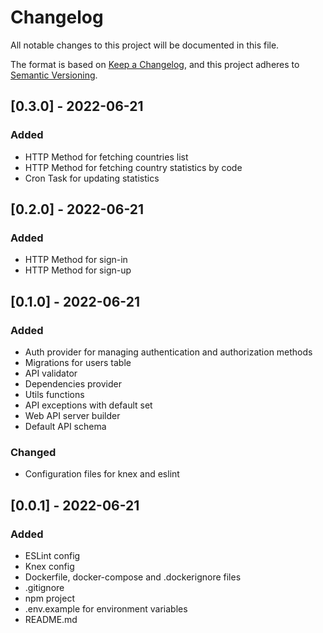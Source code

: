 # Changelog
All notable changes to this project will be documented in this file.

The format is based on [Keep a Changelog](https://keepachangelog.com/en/1.0.0/),
and this project adheres to [Semantic Versioning](https://semver.org/spec/v2.0.0.html).

## [0.3.0] - 2022-06-21
### Added
- HTTP Method for fetching countries list
- HTTP Method for fetching country statistics by code
- Cron Task for updating statistics

## [0.2.0] - 2022-06-21
### Added
- HTTP Method for sign-in
- HTTP Method for sign-up

## [0.1.0] - 2022-06-21
### Added
- Auth provider for managing authentication and authorization methods
- Migrations for users table
- API validator
- Dependencies provider
- Utils functions
- API exceptions with default set
- Web API server builder
- Default API schema
### Changed
- Configuration files for knex and eslint

## [0.0.1] - 2022-06-21
### Added
- ESLint config
- Knex config
- Dockerfile, docker-compose and .dockerignore files
- .gitignore
- npm project
- .env.example for environment variables 
- README.md
